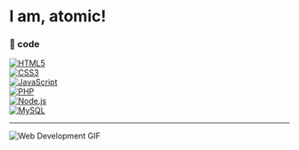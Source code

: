 #  I am, **atomic**!

### 🚀 code

[![HTML5](https://img.shields.io/badge/-HTML5-FF6347?logo=html5&logoColor=white&style=for-the-badge)](https://developer.mozilla.org/en-US/docs/Web/HTML)  
[![CSS3](https://img.shields.io/badge/-CSS3-2965F1?logo=css3&logoColor=white&style=for-the-badge)](https://developer.mozilla.org/en-US/docs/Web/CSS)  
[![JavaScript](https://img.shields.io/badge/-JavaScript-F7DF1E?logo=javascript&logoColor=white&style=for-the-badge)](https://developer.mozilla.org/en-US/docs/Web/JavaScript)  
[![PHP](https://img.shields.io/badge/-PHP-777BB4?logo=php&logoColor=white&style=for-the-badge)](https://www.php.net/)  
[![Node.js](https://img.shields.io/badge/-Node.js-339933?logo=node.js&logoColor=white&style=for-the-badge)](https://nodejs.org/)  
[![MySQL](https://img.shields.io/badge/-MySQL-4479A1?logo=mysql&logoColor=white&style=for-the-badge)](https://www.mysql.com/)

---

![Web Development GIF](https://i.pinimg.com/originals/8d/65/4a/8d654a13763bdec3d37ab4180c8b66e6.gif)
